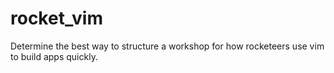rocket_vim
==========

Determine the best way to structure a workshop for how rocketeers use vim to build apps quickly.
